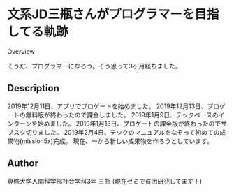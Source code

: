 文系JD三瓶さんがプログラマーを目指してる軌跡
====

Overview

そうだ、プログラマーになろう。そう思って3ヶ月経ちました。

## Description

2019年12月11日、アプリでプロゲートを始めました。
2019年12月13日、プロゲートの無料版が終わったので課金しました。
2019年1月9日、テックベースのインターンを始めました。
2019年1月13日、プロゲートの課金版が終わったのでサブスク切りました。
2019年2月4日、テックのマニュアルをなぞって初めての成果物(mission5x)完成。
現在、一から新しい成果物を作ろうとしています。

## Author

専修大学人間科学部社会学科3年
三瓶
(現在ゼミで貧困研究してます！)
